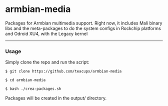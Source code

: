 # armbian-media
Packages for Armbian multimedia support. Right now, it includes Mali binary libs and the meta-packages to do the system configs in Rockchip platforms and Odroid XU4, with the Legacy kernel

-----------------------------
### Usage
Simply clone the repo and run the script:

  `$ git clone https://github.com/teacupx/armbian-media`
  
  `$ cd armbian-media`
  
  `$ bash ./crea-packages.sh`
  
Packages will be created in the output/ directory.
